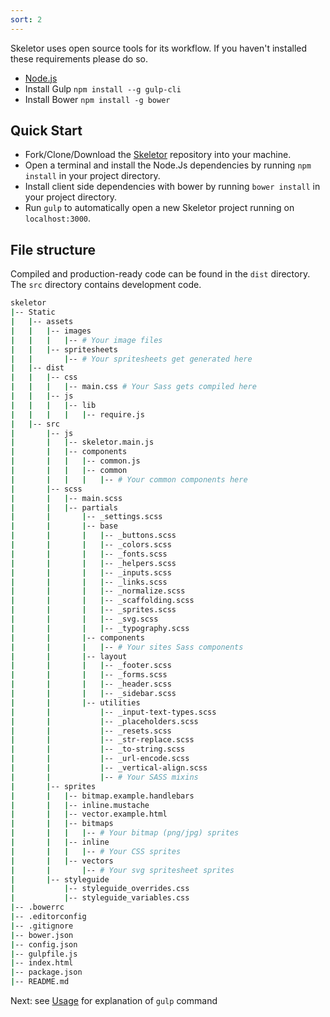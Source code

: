 ```yaml
---
sort: 2
---
```


Skeletor uses open source tools for its workflow. If you haven't installed these requirements please do so.

* [Node.js](https://nodejs.org/en/)
* Install Gulp ```npm install --g gulp-cli```
* Install Bower ```npm install -g bower```

## Quick Start

* Fork/Clone/Download the [Skeletor](https://github.com/delphic-digital/Skeletor) repository into your machine.
* Open a terminal and install the Node.Js dependencies by running ```npm install``` in your project directory.
* Install client side dependencies with bower by running ```bower install``` in your project directory.
* Run ```gulp``` to automatically open a new Skeletor project running on ```localhost:3000```.

## File structure

Compiled and production-ready code can be found in the `dist` directory. The `src` directory contains development code.

```bash
skeletor
|-- Static
|   |-- assets
|   |   |-- images
|   |   |   |-- # Your image files
|   |   |-- spritesheets
|   |       |-- # Your spritesheets get generated here
|   |-- dist
|   |   |-- css
|   |   |   |-- main.css # Your Sass gets compiled here
|   |   |-- js
|   |   |   |-- lib
|   |   |   |   |-- require.js
|   |-- src
|       |-- js
|       |   |-- skeletor.main.js
|       |   |-- components
|       |   |   |-- common.js
|       |   |   |-- common
|       |   |   |   |-- # Your common components here
|       |-- scss
|       |   |-- main.scss
|       |   |-- partials
|       |       |-- _settings.scss
|       |       |-- base
|       |       |   |-- _buttons.scss
|       |       |   |-- _colors.scss
|       |       |   |-- _fonts.scss
|       |       |   |-- _helpers.scss
|       |       |   |-- _inputs.scss
|       |       |   |-- _links.scss
|       |       |   |-- _normalize.scss
|       |       |   |-- _scaffolding.scss
|       |       |   |-- _sprites.scss
|       |       |   |-- _svg.scss
|       |       |   |-- _typography.scss
|       |       |-- components
|       |       |   |-- # Your sites Sass components
|       |       |-- layout
|       |       |   |-- _footer.scss
|       |       |   |-- _forms.scss
|       |       |   |-- _header.scss
|       |       |   |-- _sidebar.scss
|       |       |-- utilities
|       |           |-- _input-text-types.scss
|       |           |-- _placeholders.scss
|       |           |-- _resets.scss
|       |           |-- _str-replace.scss
|       |           |-- _to-string.scss
|       |           |-- _url-encode.scss
|       |           |-- _vertical-align.scss
|       |           |-- # Your SASS mixins
|       |-- sprites
|       |   |-- bitmap.example.handlebars
|       |   |-- inline.mustache
|       |   |-- vector.example.html
|       |   |-- bitmaps
|       |   |   |-- # Your bitmap (png/jpg) sprites
|       |   |-- inline
|       |   |   |-- # Your CSS sprites
|       |   |-- vectors
|       |       |-- # Your svg spritesheet sprites
|       |-- styleguide
|           |-- styleguide_overrides.css
|           |-- styleguide_variables.css
|-- .bowerrc
|-- .editorconfig
|-- .gitignore
|-- bower.json
|-- config.json
|-- gulpfile.js
|-- index.html
|-- package.json
|-- README.md

```

Next: see [Usage](usage) for explanation of `gulp` command